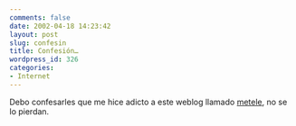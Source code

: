 ```yaml
---
comments: false
date: 2002-04-18 14:23:42
layout: post
slug: confesin
title: Confesión…
wordpress_id: 326
categories:
- Internet
---
```


Debo confesarles que me hice adicto a este weblog llamado [metele](http://www.elcipresenelpatio.com.ar/metele/), no se lo pierdan.




 
